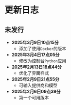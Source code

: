 # 更新日志

## 未发行

- **2025年3月9日10点15分**
  - 添加了使用```Docker```的版本
- **2025年3月4日17点05分**
  - 修改为控制台```Python```应用
- **2025年2月13日18点44分**
  - 优化了界面样式
- **2025年2月9日21点55分**
  - 可输入提供商和模型
- **2025年2月6日09点39分**
  - 第一个可用版本
